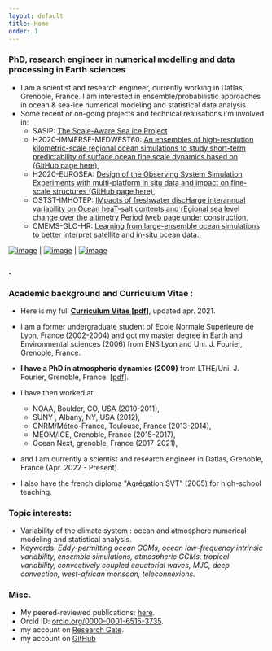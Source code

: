 ```yaml
---
layout: default
title: Home
order: 1
---
```



### **PhD, research engineer in numerical modelling and data processing in Earth sciences** 
* I am a scientist and research engineer, currently working  in Datlas, Grenoble, France. I am interested in ensemble/probabilistic approaches in ocean & sea-ice numerical modeling and statistical data analysis.
* Some recent or on-going projects and technical realisations i'm involved in:
  * SASIP: [The Scale-Aware Sea ice Project](https://sasip-climate.github.io/)
  * H2020-IMMERSE-MEDWEST60: [An ensembles of high-resolution kilometric-scale regional ocean simulations to study short-term predictability of  surface ocean fine scale dynamics based on  (GitHub page here)](https://github.com/ocean-next/MEDWEST60),
  * H2020-EUROSEA: [Design of the Observing System Simulation Experiments with multi-platform in situ data and impact on fine- scale structures (GitHub page here)](https://github.com/ocean-next/EUROSEA),
  * OSTST-IMHOTEP: [IMpacts of freshwater discHarge interannual variability on Ocean heaT-salt contents and rEgional sea level change over the altimetry Period (web page under construction](),
  * CMEMS-GLO-HR: [Learning from large-ensemble ocean simulations to better interpret satellite and in-situ ocean data](./research.md).

[![image]({{site.baseurl}}/img/SL_3.png)](http://stephanieleroux.github.io) | [![image]({{site.baseurl}}/img/ensemble.png)](https://stephanieleroux.github.io) | [![image]({{site.baseurl}}/img/hires.png)](https://stephanieleroux.github.io)

### .


### **Academic background and Curriculum Vitae** :
 - Here is my full  [**Curriculum Vitae [pdf]**](http://stephanieleroux.github.io/docs/CV_leroux_2021EN.pdf), updated apr. 2021. 

 - I am a former undergraduate student of Ecole Normale Supérieure de Lyon, France (2002-2004) and got my master degree in Earth and Environmental sciences (2006) from ENS Lyon and Uni. J. Fourier, Grenoble, France.

 - **I have a PhD in atmospheric dynamics (2009)** from  LTHE/Uni. J. Fourier, Grenoble, France. [[pdf]](https://tel.archives-ouvertes.fr/tel-00434322/).
  
 - I have then worked at:
      - NOAA, Boulder, CO, USA (2010-2011),
      - SUNY , Albany, NY, USA (2012),
      - CNRM/Météo-France, Toulouse, France (2013-2014),
      - MEOM/IGE, Grenoble, France (2015-2017),
      - Ocean Next, grenoble, France (2017-2021),
      
 - and I am currently a scientist and research engineer in Datlas, Grenoble, France (Apr. 2022 - Present).
  
 - I also have the french diploma "Agrégation SVT" (2005) for  high-school teaching. 

### **Topic interests**:
  - Variability of the climate system : ocean and atmosphere numerical modeling and statistical analysis. 
  - Keywords: *Eddy-permitting ocean GCMs, ocean low-frequency intrinsic variability, ensemble simulations, atmospheric GCMs, tropical variability, convectively coupled equatorial waves, MJO, deep convection, west-african monsoon, teleconnexions.*

### **Misc**.
 - My peered-reviewed publications: [here](https://stephanieleroux.github.io/publications/).
 - Orcid ID: [orcid.org/0000-0001-6515-3735](http://orcid.org/orcid.org/0000-0001-6515-3735).
 - my account on [Research Gate](http://www.researchgate.net/profile/Stephanie_Leroux).
 - my account on [GitHub](https://github.com/stephanieleroux)
